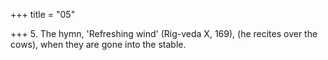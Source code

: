 +++
title = "05"

+++
5. The hymn, 'Refreshing wind' (Rig-veda X, 169), (he recites over the cows), when they are gone into the stable.
